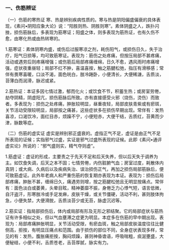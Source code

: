 ### 一、伤筋辨证

（一）伤筋的寒热证 寒、热是辨别疾病性质的。寒与热是阴阳偏盛偏衰的具体表现，《素问•阴阳应象大论》说：“阳胜则热、阴胜则寒”。素体阴盛之人，跌扑闪挫，损伤筋脉后，多表现为筋寒证；阳盛之体，则多表现为筋热证，也有久伤不愈，由寒化热或由热转寒的。

1.筋寒证：素体阴寒内盛，或伤后过服寒凉之剂，耗伤阳气，或损伤日久，失于治疗，阳气日损等，均可致筋寒证。表现为：筋伤之处疼痛，但按压局部不甚疼痛，活动或遇劳后则疼痛增强；或伤筋后局部疼痛缠绵，日久不愈，遇风雨时疼痛增强，症状夜重昼轻；局部不红不肿，喜温喜按，触之筋腱松弛，指压有滑移感；常伴有畏寒喜暖，口淡不渴，面色㿠白，肢冷踡卧，小便清长，大便稀溏，舌质淡，苔薄白而润滑，脉迟或紧。

2.筋热证：本证多因七情过激，郁而化火；或饮食不节，积蓄生热；或房室劳倦，劫夺阴精，阴虚阳亢，损伤筋脉后所致。亦有直接感受火邪（烧伤，烫伤）而致者。多表现为：损伤之处疼痛，肿胀较明显，昼重夜轻，局部皮肤青紫或有瘀斑，关节活动受限较明显，局部按之痛甚，这些症状多在损伤早期出现。常伴有：发热喜凉，口渴饮冷，面红目赤，烦躁不宁，小便短赤，大便干结，舌质红，苔黄而少津，脉数等症。

（二）伤筋的虚实证 虚实是辨别邪正盛衰的。虚指正气不足，虚证是由正气不足所表现的证候；实指邪气过盛，实证是邪气过盛所表现的证候。此即《素问•通评虚实论》所说的：“邪气盛则实，精气夺则虚”。

1.筋虚证：虚证的形成，主要责之于先天不足和后天失养，但以后天失于调养为主。如饮食失调，后天之本不固；七情劳倦，内伤脏腑气血；房室过度，耗散体内真阴；或大病、久病后以及疾病失治、误治损伤正气，再加之损伤局部筋脉后，便可致筋虚证。此外年老病人和严重伤筋的恢复期亦表现为本证。表现为：损伤后局部疼痛，肿胀不甚，缠绵日久，痛遇劳则增，按之筋腱松弛且无明显按痛点。常伴有：面色淡白或萎黄，头晕目眩，精神萎靡不振，身倦乏力心悸气短，语言低微，自汗盗汗，形寒肢冷或手足发麻，皮肤干燥，或关节僵硬，活动不利，甚则肢体拘急，小便失禁，大便滑脱，舌质淡苔少或无苔，脉虚沉迟等。

2.筋实证：指局部损伤后，体内或局部有形及无形之邪结聚。它的局部症状与筋热证有许多相似之处，但以气血壅滞之症更为明显。本症多在伤筋的早中期出现。表现为：局部疼痛肿胀明显，关节活动受限，有瘀血斑，触之局部皮肤温度往往比健侧高，拒按，有明显压痛点和范围。由于损伤的部位不同，全身症状表现多样，常见的有：发热，腹胀痛拒按，胸闷烦躁，甚则神昏谵语，呼吸喘粗，痰涎壅盛，大便秘结，小便不利，舌质苍老，舌苔厚腻，脉实有力。
